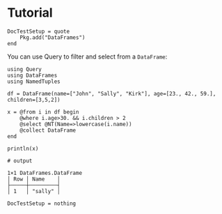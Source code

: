 # Tutorial

```@meta
DocTestSetup = quote
    Pkg.add("DataFrames")
end
```

You can use Query to filter and select from a ``DataFrame``:

```jldoctest
using Query
using DataFrames
using NamedTuples

df = DataFrame(name=["John", "Sally", "Kirk"], age=[23., 42., 59.], children=[3,5,2])

x = @from i in df begin
    @where i.age>30. && i.children > 2
    @select @NT(Name=>lowercase(i.name))
    @collect DataFrame
end

println(x)

# output

1×1 DataFrames.DataFrame
│ Row │ Name    │
├─────┼─────────┤
│ 1   │ "sally" │
```

```@meta
DocTestSetup = nothing
```
